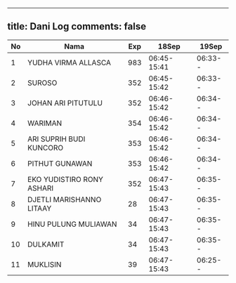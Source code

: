 
---
title: Dani Log
comments: false
---

| No | Nama | Exp | 18Sep | 19Sep |
|-----|-----|-----|-----|-----|
| 1 | YUDHA VIRMA ALLASCA  | 983 | 06:45-15:41 | 06:33-- |
| 2 | SUROSO  | 352 | 06:45-15:42 | 06:33-- |
| 3 | JOHAN ARI PITUTULU  | 352 | 06:46-15:42 | 06:34-- |
| 4 | WARIMAN  | 354 | 06:46-15:42 | 06:34-- |
| 5 | ARI SUPRIH BUDI KUNCORO  | 353 | 06:46-15:42 | 06:34-- |
| 6 | PITHUT GUNAWAN  | 353 | 06:46-15:42 | 06:34-- |
| 7 | EKO YUDISTIRO RONY ASHARI  | 352 | 06:47-15:43 | 06:35-- |
| 8 | DJETLI MARISHANNO LITAAY  | 28 | 06:47-15:43 | 06:35-- |
| 9 | HINU PULUNG MULIAWAN  | 34 | 06:47-15:43 | 06:35-- |
| 10 | DULKAMIT  | 34 | 06:47-15:43 | 06:35-- |
| 11 | MUKLISIN  | 39 | 06:47-15:43 | 06:25-- |
